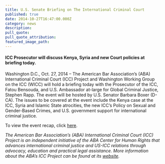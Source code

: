 ```yaml
---
title: U.S. Senate Briefing on The International Criminal Court
published: true
date: 2014-10-27T16:47:00.000Z
category: news
description:
pull_quote:
pull_quote_attribution:
featured_image_path:
---
```



#### ICC Prosecutor will discuss Kenya, Syria and new Court policies at briefing today.

Washington D.C., Oct. 27, 2014 – The American Bar Association’s (ABA) International Criminal Court (ICC) Project and Washington Working Group on the ICC (WICC) will hold a briefing today with the Prosecutor of the ICC, Fatou Bensouda, and U.S. Ambassador at-large for Global Criminal Justice, Stephen Rapp. The event will be hosted by U.S. Senator Barbara Boxer (D-CA). The issues to be covered at the event include the Kenya case at the ICC, Syria and Islamic State atrocities, the new ICC’s Policy on Sexual and Gender-Based Crimes, and U.S. government support for international criminal justice.

To view the event recap, click [here](https://www.international-criminal-justice-today.org/events/us-senate-briefing-on-the-international-criminal-court/).

*The American Bar Association’s (ABA) International Criminal Court (ICC) Project is an independent initiative of the ABA Center for Human Rights that advances international criminal justice and US-ICC relations through advocacy, education and practical legal assistance. More information about the ABA’s ICC Project can be found at its [website](http://www.aba-icc.org/).*